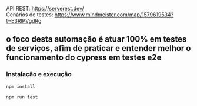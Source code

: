 API REST: https://serverest.dev/ <br />
Cenários de testes: https://www.mindmeister.com/map/1579619534?t=E3RlPVgdRg

## o foco desta automação é atuar 100% em testes de serviços, afim de praticar e entender melhor o funcionamento do cypress em testes e2e

### Instalação e execução
```bash
npm install

npm run test
```
